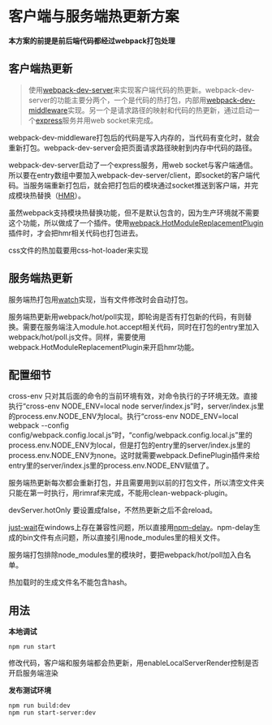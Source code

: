 
# 客户端与服务端热更新方案

**本方案的前提是前后端代码都经过webpack打包处理**

## 客户端热更新

>使用[webpack-dev-server](https://github.com/webpack/webpack-dev-server#readme)来实现客户端代码的热更新。webpack-dev-server的功能主要分两个，一个是代码的热打包，内部用[webpack-dev-middleware](https://github.com/webpack/webpack-dev-middleware)实现。另一个是请求路径的映射和代码的热更新，通过启动一个[express](https://github.com/expressjs/express)服务并用web socket来完成。

webpack-dev-middleware打包后的代码是写入内存的，当代码有变化时，就会重新打包。webpack-dev-server会把页面请求路径映射到内存中代码的路径。

webpack-dev-server启动了一个express服务，用web socket与客户端通信。所以要在entry数组中要加入webpack-dev-server/client，即socket的客户端代码。当服务端重新打包后，就会把打包后的模块通过socket推送到客户端，并完成模块热替换（[HMR](https://webpack.js.org/concepts/hot-module-replacement/)）。

虽然webpack支持模块热替换功能，但不是默认包含的，因为生产环境就不需要这个功能，所以做成了一个插件。使用[webpack.HotModuleReplacementPlugin](https://webpack.js.org/plugins/hot-module-replacement-plugin/)插件时，才会把hmr相关代码也打包进去。

css文件的热加载要用css-hot-loader来实现

## 服务端热更新

服务端热打包用[watch](https://webpack.js.org/configuration/watch/)实现，当有文件修改时会自动打包。

服务端热更新用webpack/hot/poll实现，即轮询是否有打包新的代码，有则替换。需要在服务端注入module.hot.accept相关代码，同时在打包的entry里加入webpack/hot/poll.js文件。同样，需要使用webpack.HotModuleReplacementPlugin来开启hmr功能。

## 配置细节

cross-env 只对其后面的命令的当前环境有效，对命令执行的子环境无效。直接执行“cross-env NODE_ENV=local node server/index.js”时，server/index.js里的process.env.NODE_ENV为local。执行“cross-env NODE_ENV=local webpack --config config/webpack.config.local.js”时，“config/webpack.config.local.js”里的process.env.NODE_ENV为local，但是打包的entry里的server/index.js里的process.env.NODE_ENV为none。这时就需要webpack.DefinePlugin插件来给entry里的server/index.js里的process.env.NODE_ENV赋值了。

服务端热更新每次都会重新打包，并且需要用到以前的打包文件，所以清空文件夹只能在第一时执行，用rimraf来完成，不能用clean-webpack-plugin。

devServer.hotOnly 要设置成false，不然热更新之后不会reload。

[just-wait](https://github.com/download/just-wait)在windows上存在兼容性问题，所以直接用[npm-delay](https://github.com/krasevych/npm-delay#readme)。npm-delay生成的bin文件有点问题，所以直接引用node_modules里的相关文件。

服务端打包排除node_modules里的模块时，要把webpack/hot/poll加入白名单。

热加载时的生成文件名不能包含hash。

## 用法

**本地调试**

```
npm run start
```

修改代码，客户端和服务端都会热更新，用enableLocalServerRender控制是否开启服务端渲染

**发布测试环境**

```
npm run build:dev
npm run start-server:dev
```